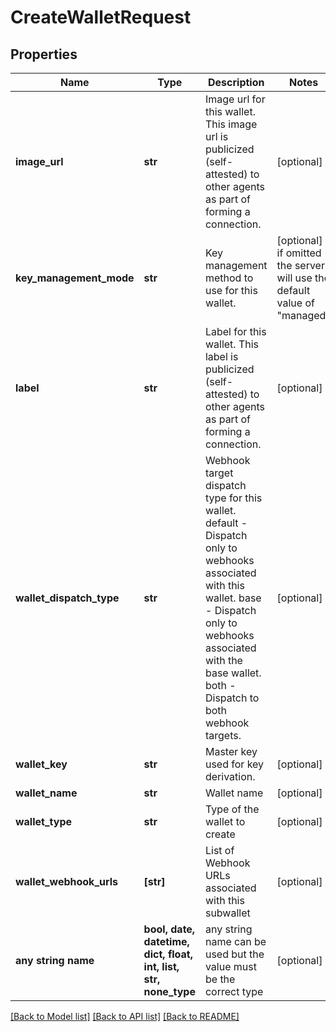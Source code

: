 # CreateWalletRequest


## Properties
Name | Type | Description | Notes
------------ | ------------- | ------------- | -------------
**image_url** | **str** | Image url for this wallet. This image url is publicized            (self-attested) to other agents as part of forming a connection. | [optional] 
**key_management_mode** | **str** | Key management method to use for this wallet. | [optional]  if omitted the server will use the default value of "managed"
**label** | **str** | Label for this wallet. This label is publicized            (self-attested) to other agents as part of forming a connection. | [optional] 
**wallet_dispatch_type** | **str** | Webhook target dispatch type for this wallet.             default - Dispatch only to webhooks associated with this wallet.             base - Dispatch only to webhooks associated with the base wallet.             both - Dispatch to both webhook targets. | [optional] 
**wallet_key** | **str** | Master key used for key derivation. | [optional] 
**wallet_name** | **str** | Wallet name | [optional] 
**wallet_type** | **str** | Type of the wallet to create | [optional] 
**wallet_webhook_urls** | **[str]** | List of Webhook URLs associated with this subwallet | [optional] 
**any string name** | **bool, date, datetime, dict, float, int, list, str, none_type** | any string name can be used but the value must be the correct type | [optional]

[[Back to Model list]](../README.md#documentation-for-models) [[Back to API list]](../README.md#documentation-for-api-endpoints) [[Back to README]](../README.md)


